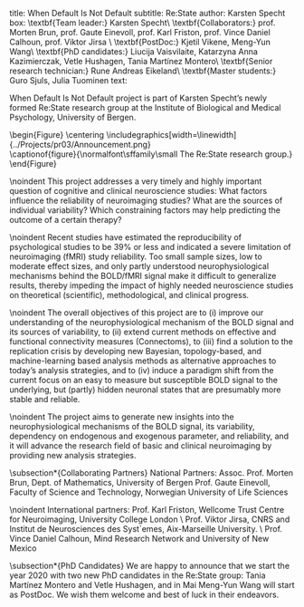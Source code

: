 title: When Default Is Not Default
subtitle: Re:State
author: Karsten Specht
box: \textbf{Team leader:} Karsten Specht\\ \textbf{Collaborators:} prof. Morten Brun, prof. Gaute Einevoll, prof. Karl Friston, prof. Vince Daniel Calhoun, prof. Viktor Jirsa \\ \textbf{PostDoc:} Kjetil Vikene, Meng-Yun Wang\\ \textbf{PhD candidates:} Liucija Vaisvilaite, Katarzyna Anna Kazimierczak, Vetle Hushagen, Tania Martínez Montero\\ \textbf{Senior research technician:} Rune Andreas Eikeland\\ \textbf{Master students:} Guro Sjuls, Julia Tuominen
text:

When Default Is Not Default project is part of Karsten Specht’s newly formed Re:State research group at the Institute of Biological and Medical Psychology, University of Bergen. 

\begin{Figure}
    \centering
    \includegraphics[width=\linewidth]{../Projects/pr03/Announcement.png}  
    \captionof{figure}{\normalfont\sffamily\small The Re:State research group.}
\end{Figure}

\noindent
This project addresses a very timely and highly important question of cognitive and clinical neuroscience studies: What factors influence the reliability of neuroimaging studies? What are the sources of individual variability? Which constraining factors may help predicting the outcome of a certain therapy?

\noindent
Recent studies have estimated the reproducibility of psychological studies to be 39\% or less and indicated a severe limitation of neuroimaging (fMRI) study reliability. Too small sample sizes, low to moderate effect sizes, and only partly understood neurophysiological mechanisms behind the BOLD/fMRI signal make it difficult to generalize results, thereby impeding the impact of highly needed neuroscience studies on theoretical (scientific), methodological, and clinical progress.

\noindent
The overall objectives of this project are to (i) improve our understanding of the neurophysiological mechanism of the BOLD signal and its sources of variability, to (ii) extend current methods on effective and functional connectivity measures (Connectoms), to (iii) find a solution to the replication crisis by developing new Bayesian, topology-based, and machine-learning based analysis methods as alternative approaches to today’s analysis strategies, and to (iv) induce a paradigm shift from the current focus on an easy to measure but susceptible BOLD signal to the underlying, but (partly) hidden neuronal states that are presumably more stable and reliable.

\noindent
The project aims to generate new insights into the neurophysiological mechanisms of the BOLD signal, its variability, dependency on endogenous and exogenous parameter, and reliability, and it will advance the research field of basic and clinical neuroimaging by providing new analysis strategies.

\subsection*{Collaborating Partners}
National Partners:
Assoc. Prof. Morten Brun, Dept. of Mathematics, University of Bergen
Prof. Gaute Einevoll, Faculty of Science and Technology, Norwegian University of Life Sciences
 
\noindent
International partners:
Prof. Karl Friston, Wellcome Trust Centre for Neuroimaging, University College London \\
Prof. Viktor Jirsa, CNRS and Institut de Neurosciences des Syst\`emes, Aix-Marseille University. \\
Prof. Vince Daniel Calhoun, Mind Research Network and University of New Mexico

\subsection*{PhD Candidates}
We are happy to announce that we start the year 2020 with two new PhD candidates in the Re:State group: Tania Martínez Montero and Vetle Hushagen, and in Mai Meng-Yun Wang will start as PostDoc. We wish them welcome and best of luck in their endeavors.

